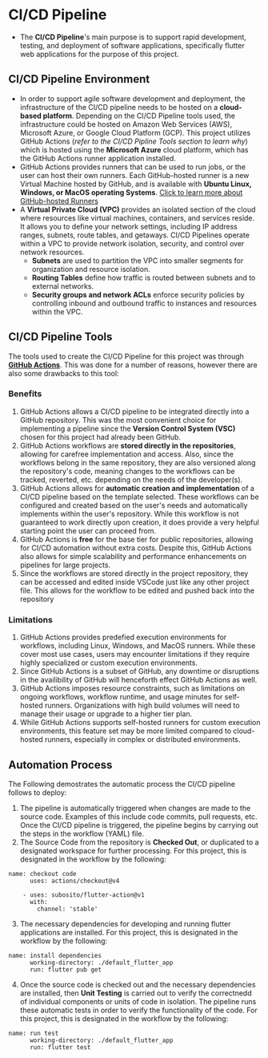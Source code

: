 # CI/CD Pipeline
* The **CI/CD Pipeline**'s main purpose is to support rapid development, testing, and deployment of software applications, specifically flutter web applications for the purpose of this project.
## CI/CD Pipeline Environment
* In order to support agile software development and deployment, the infrastructure of the CI/CD pipeline needs to be hosted on a **cloud-based platform**.  Depending on the CI/CD Pipeline tools used, the infrastructure could be hosted on Amazon Web Services (AWS), Microsoft Azure, or Google Cloud Platform (GCP).  This project utilizes GitHub Actions (*refer to the CI/CD Pipline Tools section to learn why*) which is hosted using the **Microsoft Azure** cloud platform, which has the GitHub Actions runner application installed.
* GitHub Actions provides runners that can be used to run jobs, or the user can host their own runners.  Each GitHub-hosted runner is a new Virtual Machine hosted by GitHub, and is available with **Ubuntu Linux, Windows, or MacOS operating Systems**. [Click to learn more about GitHub-hosted Runners](https://www.google.com/url?sa=t&source=web&rct=j&opi=89978449&url=https://docs.github.com/en/actions/using-github-hosted-runners/about-github-hosted-runners/about-github-hosted-runners%23:~:text%3DGitHub%2520provides%2520runners%2520that%2520you,Windows%252C%2520or%2520macOS%2520operating%2520systems.&ved=2ahUKEwiu3tmb-KaFAxWW4MkDHQ5aCv4QFnoECA4QAw&usg=AOvVaw24zN_xo0hfHe6UtdziPKUi)
* A **Virtual Private Cloud (VPC)** provides an isolated section of the cloud where resources like virtual machines, containers, and services reside.  It allows you to define your network settings, including IP address ranges, subnets, route tables, and getaways.  CI/CD Pipelines operate within a VPC to provide network isolation, security, and control over network resources.
    * **Subnets** are used to partition the VPC into smaller segments for organization and resource isolation.  
    * **Routing Tables** define how traffic is routed between subnets and to external networks.
    * **Security groups and network ACLs** enforce security policies by controlling inbound and outbound traffic to instances and resources within the VPC.
## CI/CD Pipeline Tools
The tools used to create the CI/CD Pipeline for this project was through **[GitHub Actions](https://github.com/features/actions)**.  This was done for a number of reasons, however there are also some drawbacks to this tool:
### Benefits
1. GitHub Actions allows  a CI/CD pipeline to be integrated directly into a GitHub repository.  This was the most convenient choice for implementing a pipeline since the **Version Control System (VSC)** chosen for this project had already been GitHub.
2. GitHub Actions workflows are **stored directly in the repositories**, allowing for carefree implementation and access.  Also, since the workflows belong in the same repository, they are also versioned along the repository's code, meaning changes to the workflows can be tracked, reverted, etc. depending on the needs of the developer(s).
3. GitHub Actions allows for **automatic creation and implementation** of a CI/CD pipeline based on the template selected.  These workflows can be configured and created based on the user's needs and automatically implements within the user's repository.  While this workflow is not guaranteed to work directly upon creation, it does provide a very helpful starting point the user can proceed from.
4. GitHub Actions is **free** for the base tier for public repositories, allowing for CI/CD automation without extra costs.  Despite this, GitHub Actions also allows for simple scalability and performance enhancements on pipelines for large projects.
5. Since the workflows are stored directly in the project repository, they can be accessed and edited inside VSCode just like any other project file.  This allows for the workflow to be edited and pushed back into the repository 
### Limitations
1. GitHub Actions provides predefied execution environments for workflows, including Linux, Windows, and MacOS runners.  While these cover most use cases, users may encounter limitations if they require highly specialized or custom execution environments.
2. Since GitHub Actions is a subset of GitHub, any downtime or disruptions in the availibility of GitHub will henceforth effect GitHub Actions as well.
3. GitHub Actions imposes resource constraints, such as limitations on ongoing workflows, workflow runtime, and usage minutes for self-hosted runners.  Organizations with high build volumes will need to manage their usage or upgrade to a higher tier plan.
4. While GitHub Actions supports self-hosted runners for custom execution environments, this feature set may be more limited compared to cloud-hosted runners, especially in complex or distributed environments.
## Automation Process
The Following demostrates the automatic process the CI/CD pipeline follows to deploy:
1. The pipeline is automatically triggered when changes are made to the source code.  Examples of this include code commits, pull requests, etc.  Once the CI/CD pipeline is triggered, the pipeline begins by carrying out the steps in the workflow (YAML) file.
2. The Source Code from the repository is **Checked Out**, or duplicated to a designated workspace for further processing.  For this project, this is designated in the workflow by the following:
```
name: checkout code
      uses: actions/checkout@v4

    - uses: subosito/flutter-action@v1
      with:
        channel: 'stable'
```
3. The necessary dependencies for developing and running flutter applications are installed.  For this project, this is designated in the workflow by the following:
```
name: install dependencies
      working-directory: ./default_flutter_app
      run: flutter pub get
```
4. Once the source code is checked out and the necessary dependencies are installed, then **Unit Testing** is carried out to verify the correctnedd of individual components or units of code in isolation.  The pipeline runs these automatic tests in order to verify the functionality of the code.  For this project, this is designated in the workflow by the following:
```
name: run test
      working-directory: ./default_flutter_app
      run: flutter test
```

   
